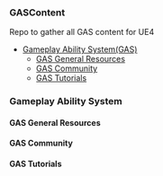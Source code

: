 ### **GASContent**
Repo to gather all GAS content for UE4

- [Gameplay Ability System(GAS)](#Gameplay-Ability-System)
  - [GAS General Resources](#GAS-General-Resources)
  - [GAS Community](#GAS-Community)
  - [GAS Tutorials](#Gas-Tutorials)

### Gameplay Ability System

#### GAS General Resources

#### GAS Community

#### GAS Tutorials
